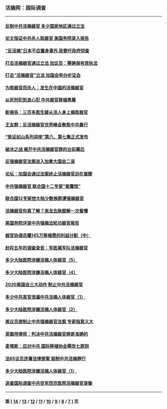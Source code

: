 ### 活摘网：国际调查
---
#### [反制中共活摘器官 多少国家地区通过立法](../../pages/nf5947/n14009863.md?08040430) 
#### [论文指证中共杀人取器官 美国务院录入报告](../../pages/nf5947/n13999890.md?08040430) 
#### [“反活摘”日本不应置身事外 政要吁政府彻查](../../pages/nf5947/n13971188.md?08040430) 
#### [打击活摘器官通过立法 加议员：需确保有效执法](../../pages/nf5947/n13886356.md?08040430) 
#### [打击“活摘器官”立法 加国会举办听证会](../../pages/nf5947/n13869362.md?08040430) 
#### [为取器官而杀人：发生在中国的活摘器官](../../pages/nf5947/n13794731.md?08040430) 
#### [从死刑犯到良心犯 中共器官移植黑幕](../../pages/nf5947/n13764669.md?08040430) 
#### [新报告：三百多医生疑从活人身上摘取器官](../../pages/nf5947/n13703044.md?08040430) 
#### [王友群：反活摘器官世界峰会聚焦中共暴行](../../pages/nf5947/n13250738.md?08040430) 
#### [“铁证如山系列讲座”第六、第七集正式发布](../../pages/nf5947/n13106287.md?08040430) 
#### [破冰之战 揭开中共活摘器官罪的台前幕后](../../pages/nf5947/n13082457.md?08040430) 
#### [反强摘器官法案进入加拿大国会二读](../../pages/nf5947/n13033450.md?08040430) 
#### [论坛：加国会通过法案终止活摘器官迫在眉睫](../../pages/nf5947/n13029839.md?08040430) 
#### [中共强摘器官 联合国十二专家“极震惊”](../../pages/nf5947/n13024313.md?08040430) 
#### [联合国12专家控大陆少数族群遭强摘器官](../../pages/nf5947/n13023877.md?08040430) 
#### [活摘器官你真了解？来龙去脉图解一次看懂](../../pages/nf5947/n13013820.md?08040430) 
#### [美国务院详录中共强摘法轮功器官报告](../../pages/nf5947/n12944519.md?08040430) 
#### [器官协调员曝145万移植费的利益分配（中）](../../pages/nf5947/n12894547.md?08040430) 
#### [封存五年的调查录音：军医揭军队活摘器官](../../pages/nf5947/n12798692.md?08040430) 
#### [多少大陆医院涉嫌活摘人体器官（5）](../../pages/nf5947/n12768383.md?08040430) 
#### [多少大陆医院涉嫌活摘人体器官（4）](../../pages/nf5947/n12664434.md?08040430) 
#### [2020美国会三大动作 制止中共活摘器官](../../pages/nf5947/n12682004.md?08040430) 
#### [多少中共高官泄漏中共活摘人体器官（1）](../../pages/nf5947/n12671234.md?08040430) 
#### [多少大陆医院涉嫌活摘人体器官（2）](../../pages/nf5947/n12655589.md?08040430) 
#### [美议员提制止中共强摘器官法案 专家指意义大](../../pages/nf5947/n12630561.md?08040430) 
#### [英御用律师：判决中共活摘器官罪是准确的](../../pages/nf5947/n12580740.md?08040430) 
#### [麦塔斯：应对中共 国际移植协会需改七原则](../../pages/nf5947/n12514711.md?08040430) 
#### [法65议员连署法律提案 抵制中共活摘罪行](../../pages/nf5947/n12437047.md?08040430) 
#### [多少大陆医院涉嫌活摘人体器官（1）](../../pages/nf5947/n12414284.md?08040430) 
#### [追查国际调查中共空军西京医院活摘器官录像](../../pages/nf5947/n12348837.md?08040430) 

---
#### 第 [ [14](./14.md?08040430) / [13](./13.md?08040430) / [12](./12.md?08040430) / [11](./11.md?08040430) / [10](./10.md?08040430) / [9](./9.md?08040430) / [8](./8.md?08040430) / [7](./7.md?08040430) ] 页
